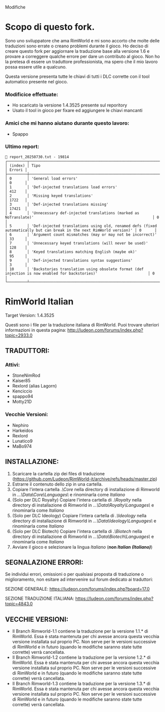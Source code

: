 Modifiche 

# Scopo di questo fork.
Sono uno sviluppatore che ama RimWorld e mi sono accorto che molte delle traduzioni sono errate o creano problemi durante il gioco.
Ho deciso di creare questo fork per aggiornare la traduzione base alla versione 1.6 e provare a correggere qualche errore per dare un contributo al gioco.
Non ho la pretesa di essere un traduttore professionista, ma spero che il mio lavoro possa essere utile a qualcuno.

Questa versione presenta tutte le chiavi di tutti i DLC corrette con il tool automatico presente nel gioco.

### Modificice effettuate:
- Ho scaricato la versione 1.4.3525 presente sul reporitory
- Usato il tool in gioco per fixare ed aggiungere le chiavi mancanti

### Amici che mi hanno aiutano durante questo lavoro:
- Spappo

### Ultimo report:
```
📄 report_20250730.txt - 19814
┌─────────┬──────────────────────────────────────────────────────────────────────────────────────────────────────────────────────┬────────┐
│ (index) │ Tipo                                                                                                                 │ Errori │
├─────────┼──────────────────────────────────────────────────────────────────────────────────────────────────────────────────────┼────────┤
│ 0       │ 'General load errors'                                                                                                │ 0      │
│ 1       │ 'Def-injected translations load errors'                                                                              │ 412    │
│ 2       │ 'Missing keyed translations'                                                                                         │ 1722   │
│ 3       │ 'Def-injected translations missing'                                                                                  │ 17421  │
│ 4       │ 'Unnecessary def-injected translations (marked as NoTranslate)'                                                      │ 0      │
│ 5       │ 'Def-injected translations using old, renamed defs (fixed automatically but can break in the next RimWorld version)' │ 0      │
│ 6       │ 'Argument count mismatches (may or may not be incorrect)'                                                            │ 33     │
│ 7       │ 'Unnecessary keyed translations (will never be used)'                                                                │ 128    │
│ 8       │ 'Keyed translations matching English (maybe ok)'                                                                     │ 95     │
│ 9       │ 'Def-injected translations syntax suggestions'                                                                       │ 3      │
│ 10      │ 'Backstories translation using obsolete format (def injection is now enabled for backstories)'                       │ 0      │
└─────────┴──────────────────────────────────────────────────────────────────────────────────────────────────────────────────────┴────────┘
```


RimWorld Italian
================
Target Version: 1.4.3525

Questi sono i file per la traduzione italiana di RimWorld.
Puoi trovare ulteriori informazioni in questa pagina: http://ludeon.com/forums/index.php?topic=2933.0

TRADUTTORI:
------------------
### Attivi:
- StoneNimRod
- Kaiser85
- Rexlord (alias Lagorn)
- Kenciccio
- spappo94
- Motty21D

### Vecchie Versioni:
- Nephiro
- Harkeidos
- Rexlord
- Lunatico9
- MaBo974

INSTALLAZIONE:
------------------
1) Scaricare la cartella zip dei files di traduzione (https://github.com/Ludeon/RimWorld-it/archive/refs/heads/master.zip)
2) Estrarre il contenuto dello zip in una cartella.
3) Copiare l'intera cartella *.\Core* nella directory di installazione di Rimworld in *...\Data\Core\Languages\\* e rinominarla come *Italiano*
4) (Solo per DLC Royalty) Copiare l'intera cartella di *.\Royalty* nella directory di installazione di Rimworld in *...\Data\Royalty\Languages\\* e rinominarla come *Italiano*
5) (Solo per DLC Ideology) Copiare l'intera cartella di *.\Ideology* nella directory di installazione di Rimworld in *...\Data\Ideology\Languages\\* e rinominarla come *Italiano*
5) (Solo per DLC Biotech) Copiare l'intera cartella di *.\Biotech* nella directory di installazione di Rimworld in *...\Data\Biotech\Languages\\* e rinominarla come *Italiano*
7) Avviare il gioco e selezionare la lingua *Italiano* (**non *Italian (Italiano)***)

SEGNALAZIONE ERRORI:
------------------------------
Se individui errori, omissioni o per qualsiasi proposta di traduzione o miglioramento, non esitare ad intervenire sul forum dedicato ai traduttori:

SEZIONE GENERALE: https://ludeon.com/forums/index.php?board=17.0

SEZIONE TRADUZIONE ITALIANA: https://ludeon.com/forums/index.php?topic=4843.0

VECCHIE VERSIONI:
-----------------
- Il Branch Rimworld-1.1 contiene la traduzione per la versione 1.1.* di RimWorld. Essa è stata mantenuta per chi avesse ancora questa vecchia versione installata sul proprio PC. Non serve per le versioni successive di RimWorld e in futuro (quando le modifiche saranno state tutte corrette) verrà cancellata.
- Il Branch Rimworld-1.2 contiene la traduzione per la versione 1.2.* di RimWorld. Essa è stata mantenuta per chi avesse ancora questa vecchia versione installata sul proprio PC. Non serve per le versioni successive di RimWorld e in futuro (quando le modifiche saranno state tutte corrette) verrà cancellata.
- Il Branch Rimworld-1.3 contiene la traduzione per la versione 1.3.* di RimWorld. Essa è stata mantenuta per chi avesse ancora questa vecchia versione installata sul proprio PC. Non serve per le versioni successive di RimWorld e in futuro (quando le modifiche saranno state tutte corrette) verrà cancellata.
